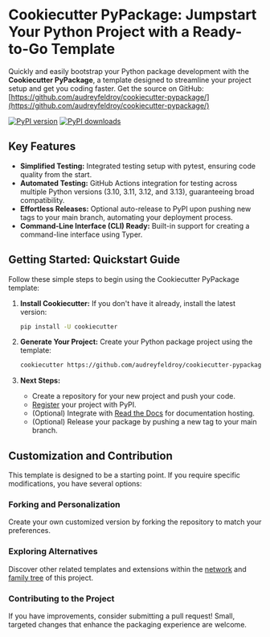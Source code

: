 # Cookiecutter PyPackage: Jumpstart Your Python Project with a Ready-to-Go Template

Quickly and easily bootstrap your Python package development with the **Cookiecutter PyPackage**, a template designed to streamline your project setup and get you coding faster.  Get the source on GitHub: [https://github.com/audreyfeldroy/cookiecutter-pypackage/](https://github.com/audreyfeldroy/cookiecutter-pypackage/)

[![PyPI version](https://img.shields.io/pypi/v/cookiecutter-pypackage.svg)](https://pypi.python.org/pypi/cookiecutter-pypackage)
[![PyPI downloads](https://img.shields.io/pypi/dm/cookiecutter-pypackage.svg)](https://pypi.python.org/pypi/cookiecutter-pypackage)

## Key Features

*   **Simplified Testing:** Integrated testing setup with pytest, ensuring code quality from the start.
*   **Automated Testing:** GitHub Actions integration for testing across multiple Python versions (3.10, 3.11, 3.12, and 3.13), guaranteeing broad compatibility.
*   **Effortless Releases:** Optional auto-release to PyPI upon pushing new tags to your main branch, automating your deployment process.
*   **Command-Line Interface (CLI) Ready:**  Built-in support for creating a command-line interface using Typer.

## Getting Started: Quickstart Guide

Follow these simple steps to begin using the Cookiecutter PyPackage template:

1.  **Install Cookiecutter:** If you don't have it already, install the latest version:

    ```bash
    pip install -U cookiecutter
    ```

2.  **Generate Your Project:** Create your Python package project using the template:

    ```bash
    cookiecutter https://github.com/audreyfeldroy/cookiecutter-pypackage.git
    ```

3.  **Next Steps:**

    *   Create a repository for your new project and push your code.
    *   [Register](https://packaging.python.org/tutorials/packaging-projects/#uploading-the-distribution-archives) your project with PyPI.
    *   (Optional) Integrate with [Read the Docs](https://readthedocs.io/) for documentation hosting.
    *   (Optional) Release your package by pushing a new tag to your main branch.

## Customization and Contribution

This template is designed to be a starting point.  If you require specific modifications, you have several options:

### Forking and Personalization

Create your own customized version by forking the repository to match your preferences.

### Exploring Alternatives

Discover other related templates and extensions within the [network](https://github.com/audreyfeldroy/cookiecutter-pypackage/network) and [family tree](https://github.com/audreyfeldroy/cookiecutter-pypackage/network/members) of this project.

### Contributing to the Project

If you have improvements, consider submitting a pull request! Small, targeted changes that enhance the packaging experience are welcome.
